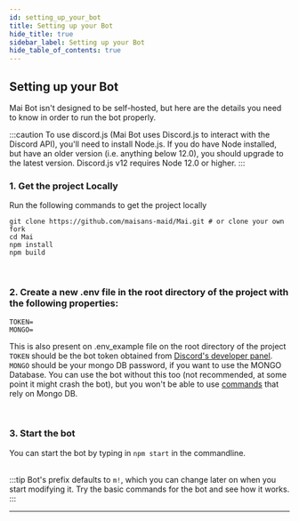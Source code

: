 ```yaml
---
id: setting_up_your_bot
title: Setting up your Bot
hide_title: true
sidebar_label: Setting up your Bot
hide_table_of_contents: true
---
```


## Setting up your Bot

Mai Bot isn't designed to be self-hosted, but here are the details you need to know in order to run the bot properly.

:::caution
To use discord.js (Mai Bot uses Discord.js to interact with the Discord API), you'll need to install Node.js.
If you do have Node installed, but have an older version (i.e. anything below 12.0), you should upgrade to the latest version. Discord.js v12 requires Node 12.0 or higher.
:::
<br/>

### 1. Get the project Locally <br/>
Run the following commands to get the project locally
```
git clone https://github.com/maisans-maid/Mai.git # or clone your own fork
cd Mai
npm install
npm build
```

<br/>

### 2. Create a new .env file in the root directory of the project with the following properties:
```
TOKEN=
MONGO=
```
This is also present on .env_example file on the root directory of the project <br/>
`TOKEN` should be the bot token obtained from [Discord's developer panel](https://discord.com/developers). <br/>
`MONGO` should be your mongo DB password, if you want to use the MONGO Database. You can use the bot without this too (not recommended, at some point it might crash the bot), but you won't be able to use [commands](../commands) that rely on Mongo DB.

<br/>

### 3. Start the bot
You can start the bot by typing in `npm start` in the commandline.<br/><br/>

:::tip
Bot's prefix defaults to `m!`, which you can change later on when you start modifying it. Try the basic commands for the bot and see how it works.
::: <br />

---
